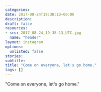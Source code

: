 ```yaml
---
categories:
date: 2017-08-24T19:38:13+00:00
description:
draft: false
resources:
- src: 2017-08-24_19-38-13_UTC.jpg
  name: "header"
layout: instagram
options:
  unlisted: false
stories:
subtitle:
title: "Come on everyone, let's go home."
tags: []
---
```


"Come on everyone, let's go home."

